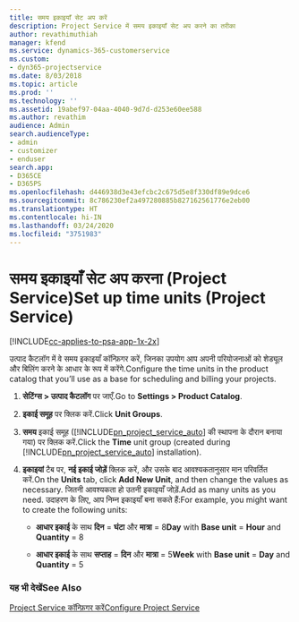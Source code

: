 ```yaml
---
title: समय इकाइयाँ सेट अप करें
description: Project Service में समय इकाइयाँ सेट अप करने का तरीका
author: revathimuthiah
manager: kfend
ms.service: dynamics-365-customerservice
ms.custom:
- dyn365-projectservice
ms.date: 8/03/2018
ms.topic: article
ms.prod: ''
ms.technology: ''
ms.assetid: 19abef97-04aa-4040-9d7d-d253e60ee588
ms.author: revathim
audience: Admin
search.audienceType:
- admin
- customizer
- enduser
search.app:
- D365CE
- D365PS
ms.openlocfilehash: d446938d3e43efcbc2c675d5e8f330df89e9dce6
ms.sourcegitcommit: 8c786230ef2a497280885b827162561776e2eb00
ms.translationtype: HT
ms.contentlocale: hi-IN
ms.lasthandoff: 03/24/2020
ms.locfileid: "3751983"
---
```

# <a name="set-up-time-units-project-service"></a><span data-ttu-id="62325-103">समय इकाइयाँ सेट अप करना (Project Service)</span><span class="sxs-lookup"><span data-stu-id="62325-103">Set up time units (Project Service)</span></span>

[!INCLUDE[cc-applies-to-psa-app-1x-2x](../includes/cc-applies-to-psa-app-1x-2x.md)]

<span data-ttu-id="62325-104">उत्पाद कैटलॉग में वे समय इकाइयाँ कॉन्फ़िगर करें, जिनका उपयोग आप अपनी परियोजनाओं को शेड्यूल और बिलिंग करने के आधार के रूप में करेंगे.</span><span class="sxs-lookup"><span data-stu-id="62325-104">Configure the time units in the product catalog that you’ll use as a base for scheduling and billing your projects.</span></span>  
  
1. <span data-ttu-id="62325-105">**सेटिंग्स > उत्पाद कैटलॉग** पर जाएँ.</span><span class="sxs-lookup"><span data-stu-id="62325-105">Go to **Settings > Product Catalog**.</span></span>  
  
2. <span data-ttu-id="62325-106">**इकाई समूह** पर क्लिक करें.</span><span class="sxs-lookup"><span data-stu-id="62325-106">Click **Unit Groups**.</span></span>  
  
3. <span data-ttu-id="62325-107">**समय** इकाई समूह ([!INCLUDE[pn_project_service_auto](../includes/pn-project-service-auto.md)] की स्थापना के दौरान बनाया गया) पर क्लिक करें.</span><span class="sxs-lookup"><span data-stu-id="62325-107">Click the **Time** unit group (created during [!INCLUDE[pn_project_service_auto](../includes/pn-project-service-auto.md)] installation).</span></span>  
  
4. <span data-ttu-id="62325-108">**इकाइयां** टैब पर, **नई इकाई जोड़ें** क्लिक करें, और उसके बाद आवश्यकतानुसार मान परिवर्तित करें.</span><span class="sxs-lookup"><span data-stu-id="62325-108">On the **Units** tab, click **Add New Unit**, and then change the values as necessary.</span></span> <span data-ttu-id="62325-109">जितनी आवश्यकता हो उतनी इकाइयाँ जोड़ें.</span><span class="sxs-lookup"><span data-stu-id="62325-109">Add as many units as you need.</span></span> <span data-ttu-id="62325-110">उदाहरण के लिए, आप निम्न इकाइयाँ बना सकते हैं:</span><span class="sxs-lookup"><span data-stu-id="62325-110">For example, you might want to create the following units:</span></span>  
  
   - <span data-ttu-id="62325-111">**आधार इकाई** के साथ **दिन** = **घंटा** और **मात्रा** = 8</span><span class="sxs-lookup"><span data-stu-id="62325-111">**Day** with **Base unit** = **Hour** and **Quantity** = 8</span></span>  
  
   - <span data-ttu-id="62325-112">**आधार इकाई** के साथ **सप्ताह**  = **दिन** और **मात्रा** = 5</span><span class="sxs-lookup"><span data-stu-id="62325-112">**Week** with **Base unit** = **Day** and **Quantity** = 5</span></span>  
  
### <a name="see-also"></a><span data-ttu-id="62325-113">यह भी देखें</span><span class="sxs-lookup"><span data-stu-id="62325-113">See Also</span></span>  
 [<span data-ttu-id="62325-114">Project Service कॉन्फ़िगर करें</span><span class="sxs-lookup"><span data-stu-id="62325-114">Configure Project Service</span></span>](../project-service/configure.md)
